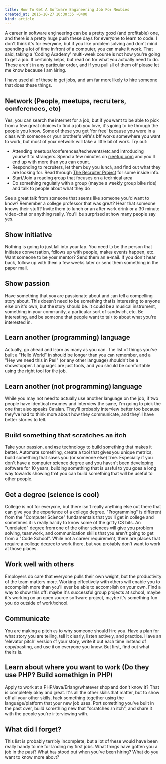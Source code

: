 ```yaml
---
title: How To Get A Software Engineering Job For Newbies
created_at: 2015-10-27 10:30:35 -0400
kind: article
---
```


A career in software engineering can be a pretty good (and profitable) one, and there is a pretty huge push these days for everyone to learn to code. I don't think it's for everyone, but if you like problem solving and don't mind spending a lot of time in front of a computer, you can make it work.  That said, taking a 'Coding Academy' multi-week course is not how you're going to get a job. It certainly helps, but read on for what you actually need to do. These aren't in any particular order, and if you pull all of them off please let me know because I am hiring.

I have used all of these to get jobs, and am far more likely to hire someone that does these things.

## Network (People, meetups, recruiters, conferences, etc)

Yes, you can search the internet for a job, but if you want to be able to pick from a few great choices to find a job you love, it's going to be through the people you know. Some of these you get 'for free' because you were in a class with someone or your brother's wife's bff works somewhere you want to work, but most of your network will take a little bit of work. Try out:

* Attending meetups/conferences/techevents/etc and introducing yourself to strangers. Spend a few minutes on [meetup.com](http://www.meetup.com) and you'll end up with more than you can count.
* Responding to recruiters, let them buy you lunch, and find out what they are looking for. Read through [The Recruiter Project](http://www.recruiterproject.org) for some inside info.
* Start/Join a reading group that focuses on a technical area
* Do something regularly with a group (maybe a weekly group bike ride) and talk to people about what they do

See a great talk from someone that seems like someone you'd want to know? Remember a college professor that was great? Hear that someone knows their stuff?  Invite them to lunch or an after work drink or a 30 minute video-chat or anything really. You'll be surprised at how many people say yes.

## Show initiative

Nothing is going to just fall into your lap. You need to be the person that initiates conversation, follows up with people, makes events happen, etc. Want someone to be your mentor? Send them an e-mail. If you don't hear back, follow up with them a few weeks later or send them something in the paper mail.

## Show passion

Have something that you are passionate about and can tell a compelling story about. This doesn't need to be something that is interesting to anyone else on it's own, but the story should be. It could be a musical instrument, something in your community, a particular sort of sandwich, etc. Be interesting, and be someone that people want to talk to about what you're interested in.

## Learn another (programming) language

Actually, go ahead and learn as many as you can. The list of things you've built a "Hello World" in should be longer than you can remember, and a "Hey we need this in Perl" (or any other language) shouldn't be a showstopper. Languages are just tools, and you should be comfortable using the right tool for the job.

## Learn another (not programming) language

While you may not need to actually use another language on the job, if two people have identical resumes and interview the same, I'm going to pick the one that also speaks Catalan. They'll probably interview better too because they've had to think more about how they communicate, and they'll have better stories to tell.

## Build something that scratches an itch

Take your passion, and use technology to build something that makes it better. Automate something, create a tool that gives you unique metrics, build something that saves you (or someone else) time. Especially if you don't have a computer science degree and you haven't been developing software for 10 years, building something that is useful to you goes a long way towards showing that you can build something that will be useful to other people.

## Get a degree (science is cool)

College is not for everyone, but there isn't really anything else out there that can give you the experience of a college degree.  "Programming" is different from the "Computer Science" fundamentals that you'll get in college and sometimes it is really handy to know some of the gritty CS bits. An "unrelated" degree from one of the other sciences will give you problem solving, teamwork, and communication skills that you aren't going to get from a "Code School". While not a career requirement, there are places that require a college degree to work there, but you probably don't want to work at those places.

## Work well with others

Employers do care that everyone pulls their own weight, but the productivity of the team matters more.  Working effectively with others will enable you to accomplish more than you'll ever be able to accomplish on your own. Find a way to show this off: maybe it's successful group projects at school, maybe it's working on an open source software project, maybe it's something fun you do outside of work/school.

## Communicate

You are making a pitch as to why someone should hire you. Have a plan for what story you are telling, tell it clearly, listen actively, and practice. Have an 'elevator pitch' version of your story, write it out each time instead of copy/pasting, and use it on everyone you know. But first, find out what theirs is.

## Learn about where you want to work (Do they use PHP? Build somethign in PHP)

Apply to work at a PHP/Java/Erlang/whatever shop and don't know it? That is completely okay and great.  It's all the other skills that matter, but to show off all your other skills, hack something together using the language/platform that your new job uses.  Port something you've built in the past over, build something new that "scratches an itch", and share it with the people you're interviewing with.  

## What did I forget?

This list is probably terribly incomplete, but a lot of these would have been really handy to me for landing my first jobs. What things have gotten you a job in the past? What has stood out when you've been hiring? What do you want to know more about?
